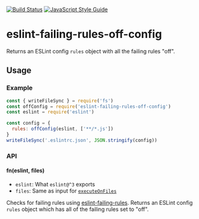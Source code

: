 [![Build Status](https://travis-ci.org/mightyiam/eslint-failing-rules-off-config.svg?branch=master)](https://travis-ci.org/mightyiam/eslint-failing-rules-off-config)
[![JavaScript Style Guide](https://cdn.rawgit.com/feross/standard/master/badge.svg)](https://github.com/feross/standard)

# eslint-failing-rules-off-config

Returns an ESLint config `rules` object with all the failing rules "off".

## Usage

### Example

```js
const { writeFileSync } = require('fs')
const offConfig = require('eslint-failing-rules-off-config')
const eslint = require('eslint')

const config = {
  rules: offConfig(eslint, ['**/*.js'])
}
writeFileSync('.eslintrc.json', JSON.stringify(config))
```

### API

#### fn(eslint, files)

- `eslint`:
  What `eslint@^3` exports
- `files`:
  Same as input for [`executeOnFiles`](http://eslint.org/docs/developer-guide/nodejs-api#executeonfiles)

Checks for failing rules using [eslint-failing-rules](https://www.npmjs.com/package/eslint-failing-rules).
Returns an ESLint config `rules` object which has all of the failing rules set to "off".
